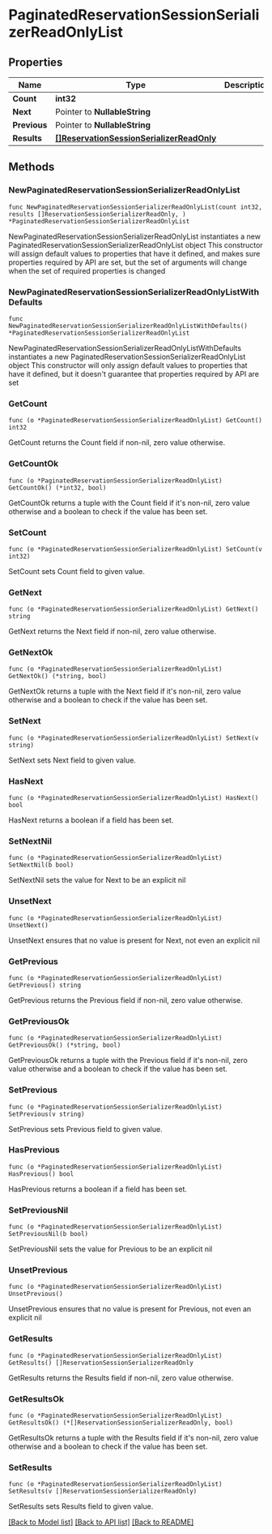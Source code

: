 # PaginatedReservationSessionSerializerReadOnlyList

## Properties

Name | Type | Description | Notes
------------ | ------------- | ------------- | -------------
**Count** | **int32** |  | 
**Next** | Pointer to **NullableString** |  | [optional] 
**Previous** | Pointer to **NullableString** |  | [optional] 
**Results** | [**[]ReservationSessionSerializerReadOnly**](ReservationSessionSerializerReadOnly.md) |  | 

## Methods

### NewPaginatedReservationSessionSerializerReadOnlyList

`func NewPaginatedReservationSessionSerializerReadOnlyList(count int32, results []ReservationSessionSerializerReadOnly, ) *PaginatedReservationSessionSerializerReadOnlyList`

NewPaginatedReservationSessionSerializerReadOnlyList instantiates a new PaginatedReservationSessionSerializerReadOnlyList object
This constructor will assign default values to properties that have it defined,
and makes sure properties required by API are set, but the set of arguments
will change when the set of required properties is changed

### NewPaginatedReservationSessionSerializerReadOnlyListWithDefaults

`func NewPaginatedReservationSessionSerializerReadOnlyListWithDefaults() *PaginatedReservationSessionSerializerReadOnlyList`

NewPaginatedReservationSessionSerializerReadOnlyListWithDefaults instantiates a new PaginatedReservationSessionSerializerReadOnlyList object
This constructor will only assign default values to properties that have it defined,
but it doesn't guarantee that properties required by API are set

### GetCount

`func (o *PaginatedReservationSessionSerializerReadOnlyList) GetCount() int32`

GetCount returns the Count field if non-nil, zero value otherwise.

### GetCountOk

`func (o *PaginatedReservationSessionSerializerReadOnlyList) GetCountOk() (*int32, bool)`

GetCountOk returns a tuple with the Count field if it's non-nil, zero value otherwise
and a boolean to check if the value has been set.

### SetCount

`func (o *PaginatedReservationSessionSerializerReadOnlyList) SetCount(v int32)`

SetCount sets Count field to given value.


### GetNext

`func (o *PaginatedReservationSessionSerializerReadOnlyList) GetNext() string`

GetNext returns the Next field if non-nil, zero value otherwise.

### GetNextOk

`func (o *PaginatedReservationSessionSerializerReadOnlyList) GetNextOk() (*string, bool)`

GetNextOk returns a tuple with the Next field if it's non-nil, zero value otherwise
and a boolean to check if the value has been set.

### SetNext

`func (o *PaginatedReservationSessionSerializerReadOnlyList) SetNext(v string)`

SetNext sets Next field to given value.

### HasNext

`func (o *PaginatedReservationSessionSerializerReadOnlyList) HasNext() bool`

HasNext returns a boolean if a field has been set.

### SetNextNil

`func (o *PaginatedReservationSessionSerializerReadOnlyList) SetNextNil(b bool)`

 SetNextNil sets the value for Next to be an explicit nil

### UnsetNext
`func (o *PaginatedReservationSessionSerializerReadOnlyList) UnsetNext()`

UnsetNext ensures that no value is present for Next, not even an explicit nil
### GetPrevious

`func (o *PaginatedReservationSessionSerializerReadOnlyList) GetPrevious() string`

GetPrevious returns the Previous field if non-nil, zero value otherwise.

### GetPreviousOk

`func (o *PaginatedReservationSessionSerializerReadOnlyList) GetPreviousOk() (*string, bool)`

GetPreviousOk returns a tuple with the Previous field if it's non-nil, zero value otherwise
and a boolean to check if the value has been set.

### SetPrevious

`func (o *PaginatedReservationSessionSerializerReadOnlyList) SetPrevious(v string)`

SetPrevious sets Previous field to given value.

### HasPrevious

`func (o *PaginatedReservationSessionSerializerReadOnlyList) HasPrevious() bool`

HasPrevious returns a boolean if a field has been set.

### SetPreviousNil

`func (o *PaginatedReservationSessionSerializerReadOnlyList) SetPreviousNil(b bool)`

 SetPreviousNil sets the value for Previous to be an explicit nil

### UnsetPrevious
`func (o *PaginatedReservationSessionSerializerReadOnlyList) UnsetPrevious()`

UnsetPrevious ensures that no value is present for Previous, not even an explicit nil
### GetResults

`func (o *PaginatedReservationSessionSerializerReadOnlyList) GetResults() []ReservationSessionSerializerReadOnly`

GetResults returns the Results field if non-nil, zero value otherwise.

### GetResultsOk

`func (o *PaginatedReservationSessionSerializerReadOnlyList) GetResultsOk() (*[]ReservationSessionSerializerReadOnly, bool)`

GetResultsOk returns a tuple with the Results field if it's non-nil, zero value otherwise
and a boolean to check if the value has been set.

### SetResults

`func (o *PaginatedReservationSessionSerializerReadOnlyList) SetResults(v []ReservationSessionSerializerReadOnly)`

SetResults sets Results field to given value.



[[Back to Model list]](../README.md#documentation-for-models) [[Back to API list]](../README.md#documentation-for-api-endpoints) [[Back to README]](../README.md)


